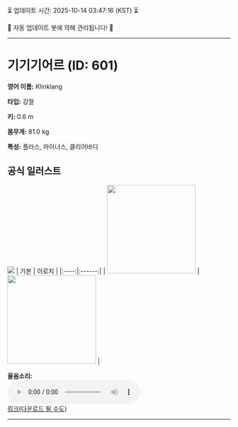 
⏳ 업데이트 시간: 2025-10-14 03:47:16 (KST) ⏳

🤖 자동 업데이트 봇에 의해 관리됩니다! 🤖

---

# 기기기어르 (ID: 601)
**영어 이름:** Klinklang

**타입:** 강철

**키:** 0.6 m

**몸무게:** 81.0 kg

**특성:** 플러스, 마이너스, 클리어바디

## 공식 일러스트
![](https://raw.githubusercontent.com/PokeAPI/sprites/master/sprites/pokemon/other/official-artwork/601.png)
| 기본 | 이로치 |
|:----:|:------:|
| <img src="http://play.pokemonshowdown.com/sprites/ani/klinklang.gif" width="200"> | <img src="http://play.pokemonshowdown.com/sprites/ani-shiny/klinklang.gif" width="200"> |

**울음소리:**<br><audio controls src="https://raw.githubusercontent.com/PokeAPI/cries/main/cries/pokemon/latest/601.ogg"></audio><br> [링크(다운로드 될 수도)](https://raw.githubusercontent.com/PokeAPI/cries/main/cries/pokemon/latest/601.ogg)


---
